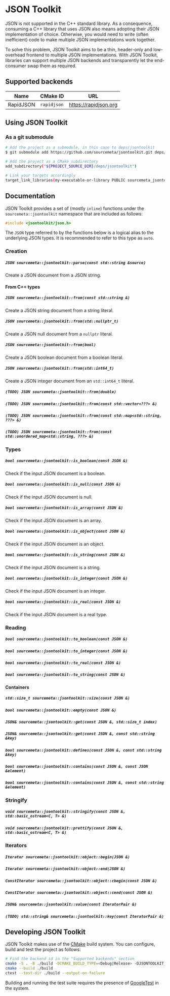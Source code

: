 JSON Toolkit
============

JSON is not supported in the C++ standard library. As a consequence, consuming
a C++ library that uses JSON also means adopting their JSON implementation of
choice. Otherwise, you would need to write (often inefficient) code to make
multiple JSON implementations work together.

To solve this problem, JSON Toolkit aims to be a thin, header-only and
low-overhead frontend to multiple JSON implementations. With JSON Toolkit,
libraries can support multiple JSON backends and transparently let the
end-consumer swap them as required.

Supported backends
------------------

| Name      | CMake ID    | URL                   |
|-----------|-------------|-----------------------|
| RapidJSON | `rapidjson` | https://rapidjson.org |

Using JSON Toolkit
------------------

### As a git submodule

```sh
# Add the project as a submodule, in this case to deps/jsontoolkit
$ git submodule add https://github.com/sourcemeta/jsontoolkit.git deps/jsontoolkit

# Add the project as a CMake subdirectory
add_subdirectory("${PROJECT_SOURCE_DIR}/deps/jsontoolkit")

# Link your targets accordingly
target_link_libraries(my-executable-or-library PUBLIC sourcemeta_jsontoolkit_json)
```

Documentation
-------------

JSON Toolkit provides a set of (mostly `inline`) functions under the
`sourcemeta::jsontoolkit` namespace that are included as follows:

```c++
#include <jsontoolkit/json.h>
```

The `JSON` type referred to by the functions below is a logical alias to the
underlying JSON types. It is recommended to refer to this type as `auto`.

### Creation

##### `JSON sourcemeta::jsontoolkit::parse(const std::string &source)`

Create a JSON document from a JSON string.

#### From C++ types

##### `JSON sourcemeta::jsontoolkit::from(const std::string &)`

Create a JSON string document from a string literal.

##### `JSON sourcemeta::jsontoolkit::from(std::nullptr_t)`

Create a JSON null document from a `nullptr` literal.

##### `JSON sourcemeta::jsontoolkit::from(bool)`

Create a JSON boolean document from a boolean literal.

##### `JSON sourcemeta::jsontoolkit::from(std::int64_t)`

Create a JSON integer document from an `std::int64_t` literal.

##### `(TODO) JSON sourcemeta::jsontoolkit::from(double)`
##### `(TODO) JSON sourcemeta::jsontoolkit::from(const std::vector<???> &)`
##### `(TODO) JSON sourcemeta::jsontoolkit::from(const std::map<std::string, ???> &)`
##### `(TODO) JSON sourcemeta::jsontoolkit::from(const std::unordered_map<std::string, ???> &)`

### Types

##### `bool sourcemeta::jsontoolkit::is_boolean(const JSON &)`

Check if the input JSON document is a boolean.

##### `bool sourcemeta::jsontoolkit::is_null(const JSON &)`

Check if the input JSON document is null.

##### `bool sourcemeta::jsontoolkit::is_array(const JSON &)`

Check if the input JSON document is an array.

##### `bool sourcemeta::jsontoolkit::is_object(const JSON &)`

Check if the input JSON document is an object.

##### `bool sourcemeta::jsontoolkit::is_string(const JSON &)`

Check if the input JSON document is a string.

##### `bool sourcemeta::jsontoolkit::is_integer(const JSON &)`

Check if the input JSON document is an integer.

##### `bool sourcemeta::jsontoolkit::is_real(const JSON &)`

Check if the input JSON document is a real type.

### Reading

##### `bool sourcemeta::jsontoolkit::to_boolean(const JSON &)`
##### `bool sourcemeta::jsontoolkit::to_integer(const JSON &)`
##### `bool sourcemeta::jsontoolkit::to_real(const JSON &)`
##### `bool sourcemeta::jsontoolkit::to_string(const JSON &)`

#### Containers

##### `std::size_t sourcemeta::jsontoolkit::size(const JSON &)`
##### `bool sourcemeta::jsontoolkit::empty(const JSON &)`
##### `JSON& sourcemeta::jsontoolkit::get(const JSON &, std::size_t index)`
##### `JSON& sourcemeta::jsontoolkit::get(const JSON &, const std::string &key)`
##### `bool sourcemeta::jsontoolkit::defines(const JSON &, const std::string &key)`
##### `bool sourcemeta::jsontoolkit::contains(const JSON &, const JSON &element)`
##### `bool sourcemeta::jsontoolkit::contains(const JSON &, const std::string &element)`

### Stringify

##### `void sourcemeta::jsontoolkit::stringify(const JSON &, std::basic_ostream<C, T> &)`
##### `void sourcemeta::jsontoolkit::prettify(const JSON &, std::basic_ostream<C, T> &)`

### Iterators

##### `Iterator sourcemeta::jsontoolkit::object::begin(JSON &)`
##### `Iterator sourcemeta::jsontoolkit::object::end(JSON &)`
##### `ConstIterator sourcemeta::jsontoolkit::object::cbegin(const JSON &)`
##### `ConstIterator sourcemeta::jsontoolkit::object::cend(const JSON &)`
##### `JSON& sourcemeta::jsontoolkit::value(const IteratorPair &)`
##### `(TODO) std::string& sourcemeta::jsontoolkit::key(const IteratorPair &)`

Developing JSON Toolkit
-----------------------

JSON Toolkit makes use of the [CMake](https://cmake.org) build system. You can
configure, build and test the project as follows:

```sh
# Find the backend id in the "Supported backends" section
cmake -S . -B ./build -DCMAKE_BUILD_TYPE=<Debug|Release> -DJSONTOOLKIT_BACKEND=<backend-id>
cmake --build ./build
ctest --test-dir ./build --output-on-failure
```

Building and running the test suite requires the presence of
[GoogleTest](https://google.github.io/googletest/) in the system.
